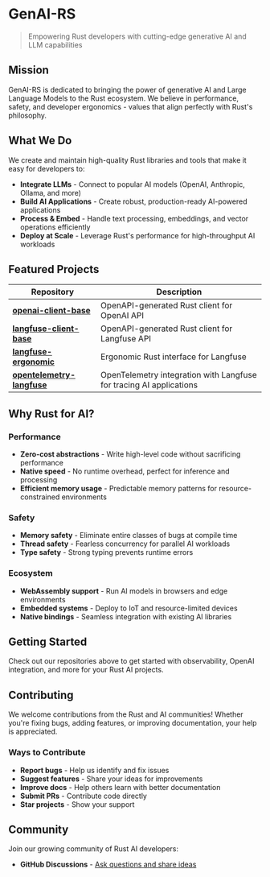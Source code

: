 # GenAI-RS

> Empowering Rust developers with cutting-edge generative AI and LLM capabilities

## Mission

GenAI-RS is dedicated to bringing the power of generative AI and Large Language Models to the Rust ecosystem. We believe in performance, safety, and developer ergonomics - values that align perfectly with Rust's philosophy.

## What We Do

We create and maintain high-quality Rust libraries and tools that make it easy for developers to:

- **Integrate LLMs** - Connect to popular AI models (OpenAI, Anthropic, Ollama, and more)
- **Build AI Applications** - Create robust, production-ready AI-powered applications
- **Process & Embed** - Handle text processing, embeddings, and vector operations efficiently
- **Deploy at Scale** - Leverage Rust's performance for high-throughput AI workloads

## Featured Projects

| Repository | Description |
|------------|-------------|
| [**openai-client-base**](https://github.com/genai-rs/openai-client-base) | OpenAPI-generated Rust client for OpenAI API |
| [**langfuse-client-base**](https://github.com/genai-rs/langfuse-client-base) | OpenAPI-generated Rust client for Langfuse API |
| [**langfuse-ergonomic**](https://github.com/genai-rs/langfuse-ergonomic) | Ergonomic Rust interface for Langfuse |
| [**opentelemetry-langfuse**](https://github.com/genai-rs/opentelemetry-langfuse) | OpenTelemetry integration with Langfuse for tracing AI applications |

## Why Rust for AI?

### Performance
- **Zero-cost abstractions** - Write high-level code without sacrificing performance
- **Native speed** - No runtime overhead, perfect for inference and processing
- **Efficient memory usage** - Predictable memory patterns for resource-constrained environments

### Safety
- **Memory safety** - Eliminate entire classes of bugs at compile time
- **Thread safety** - Fearless concurrency for parallel AI workloads
- **Type safety** - Strong typing prevents runtime errors

### Ecosystem
- **WebAssembly support** - Run AI models in browsers and edge environments
- **Embedded systems** - Deploy to IoT and resource-limited devices
- **Native bindings** - Seamless integration with existing AI libraries

## Getting Started

Check out our repositories above to get started with observability, OpenAI integration, and more for your Rust AI projects.

## Contributing

We welcome contributions from the Rust and AI communities! Whether you're fixing bugs, adding features, or improving documentation, your help is appreciated.

### Ways to Contribute

- **Report bugs** - Help us identify and fix issues
- **Suggest features** - Share your ideas for improvements
- **Improve docs** - Help others learn with better documentation
- **Submit PRs** - Contribute code directly
- **Star projects** - Show your support

## Community

Join our growing community of Rust AI developers:

- **GitHub Discussions** - [Ask questions and share ideas](https://github.com/orgs/genai-rs/discussions)
